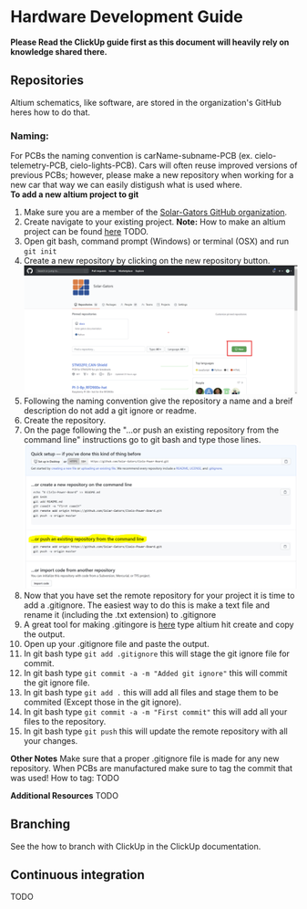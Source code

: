 # Hardware Development Guide
**Please Read the ClickUp guide first as this document will heavily rely on knowledge shared there.**
## Repositories
Altium schematics, like software, are stored in the organization's GitHub heres how to do that.
### Naming:
For PCBs the naming convention is carName-subname-PCB (ex. cielo-telemetry-PCB, cielo-lights-PCB). Cars will often reuse improved versions of previous PCBs; however, please make a new repository when working for a new car that way we can easily distigush what is used where.  
**To add a new altium project to git**
1. Make sure you are a member of the [Solar-Gators GitHub organization](https://github.com/Solar-Gators).
2. Create navigate to your existing project. **Note:** How to make an altium project can be found [here](https://example.com/) TODO.
3. Open git bash, command prompt (Windows) or terminal (OSX) and run `git init`
4. Create a new repository by clicking on the new repository button.
![Create Repository](/_static/processes/new_repo_button.png)
5. Following the naming convention give the repository a name and a breif description do not add a git ignore or readme.
6. Create the repository.
7. On the page following the "…or push an existing repository from the command line" instructions go to git bash and type those lines.
![Push Repository](/_static/processes/set_upstream.png)
8. Now that you have set the remote repository for your project it is time to add a .gitignore. The easiest way to do this is make a text file and rename it (including the .txt extension) to .gitignore
9. A great tool for making .gitingore is [here](https://www.toptal.com/developers/gitignore) type altium hit create and copy the output.
10. Open up your .gitignore file and paste the output.
11. In git bash type `git add .gitignore` this will stage the git ignore file for commit.
12. In git bash type `git commit -a -m "Added git ignore"` this will commit the git ignore file.
13. In git bash type `git add .` this will add all files and stage them to be commited (Except those in the git ignore).
14. In git bash type `git commit -a -m "First commit"` this will add all your files to the repository.
15. In git bash type `git push` this will update the remote repository with all your changes.

**Other Notes**
Make sure that a proper .gitignore file is made for any new repository.
When PCBs are manufactured make sure to tag the commit that was used!
How to tag:
TODO

**Additional Resources**
TODO

## Branching
See the how to branch with ClickUp in the ClickUp documentation.

## Continuous integration
TODO